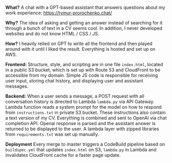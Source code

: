 **What?** A chat with a GPT-based assistant that answers questions about my work experience:
https://tymur-prorochenko.chat/

**Why?** The idea of asking and getting an answer instead of searching for it
through a bunch of text in a CV seems cool. In addition, I never developed 
websites and do not know HTML / CSS / JS.

**How?** I heavily relied on GPT to write all the frontend and then played around 
with it until I liked the result. Everything is hosted and set up on AWS.

**Frontend:** Structure, style, and scripting are in one file `index.html`, 
located in a public S3 bucket, which is set up with Route 53 and CloudFront 
to be accessible from my domain. Simple JS code is responsible for receiving 
user input, storing chat history, and displaying user and assistant messages. 

**Backend:**
When a user sends a message, a POST request with all conversation history is 
directed to Lambda `lambda.py` via API Gateway. Lambda function reads a system 
prompt for the model on how to respond from `instructions.txt` in private S3 
bucket. These instructions also contain a text version of my CV. Everything is 
combined and sent to OpenAI via chat completion API. Openai response 
is parsed and the assistant answer is returned to be displayed to the user.
A lambda layer with zipped libraries from `requirements.txt` was set up 
manually.

**Deployment**
Every merge to master triggers a CodeBuild pipeline based on `buildspec.yml` 
that updates `index.html` on S3, `lambda.py` in Lambda and invalidates 
CloudFront cache for a faster page update.
